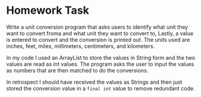 # Homework Task

Write a unit conversion program that asks users to identify what unit they want to convert froma and what unit they want to convert to, Lastly, a value is entered to convert and the conversion is printed out. The units used are inches, feet, miles, millimeters, centimeters, and kilometers. 

In my code I used an ArrayList to store the values in String form and the two values are read as int values. The program asks the user to input the values as numbers that are then matched to do the conversions. 


In retrospect I should have received the values as Strings and then just stored the conversion value in a `final int` value to remove redundant code. 
